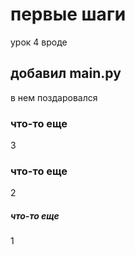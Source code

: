 # первые шаги

урок 4 вроде

## добавил main.py

в нем поздаровался

### что-то еще

3

### что-то еще

2

##### что-то еще

1
